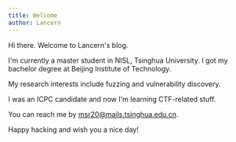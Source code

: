 ```yaml
---
title: Welcome
author: Lancern
---
```


Hi there. Welcome to Lancern's blog.

I'm currently a master student in NISL, Tsinghua University. I got my bachelor degree at Beijing Institute of Technology.

My research interests include fuzzing and vulnerability discovery.

I was an ICPC candidate and now I'm learning CTF-related stuff.

You can reach me by [msr20@mails.tsinghua.edu.cn](mailto:msr20@mails.tsinghua.edu.cn).

Happy hacking and wish you a nice day!
